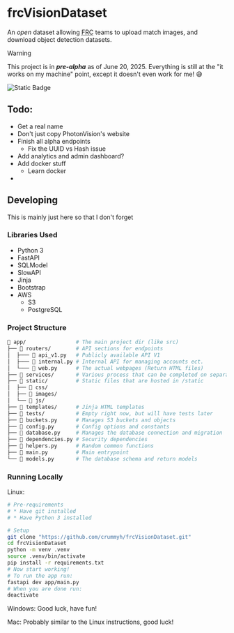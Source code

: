 # frcVisionDataset


An *open* dataset allowing <abbr title="FIRST Robotics Competition">FRC</abbr> teams to upload match images, and download object detection datasets.

> [!WARNING]
> This project is in ***pre-alpha*** as of June 20, 2025. Everything is still at the "it works on my machine" point, except it doesn't even work for me! :sweat_smile:

![Static Badge](https://img.shields.io/badge/Licence-MIT-blue?style=for-the-badge)

## Todo:
* Get a real name
* Don't just copy PhotonVision's website
* Finish all alpha endpoints
  * Fix the UUID vs Hash issue
* Add analytics and admin dashboard?
* Add docker stuff
  * Learn docker
*

## Developing

This is mainly just here so that I don't forget

### Libraries Used

* Python 3
* FastAPI
* SQLModel
* SlowAPI
* Jinja
* Bootstrap
* AWS
  * S3
  * PostgreSQL

### Project Structure

```bash
📁 app/                # The main project dir (like src)
├── 📁 routers/        # API sections for endpoints
│  ├─── 🐍 api_v1.py   # Publicly available API V1
│  ├─── 🐍 internal.py # Internal API for managing accounts ect.
│  └─── 🐍 web.py      # The actual webpages (Return HTML files)
├── 📁 services/       # Various process that can be completed on separate threads
├── 📁 static/         # Static files that are hosted in /static
│  ├── 📁 css/
│  ├── 📁 images/
│  └── 📁 js/
├── 📁 templates/      # Jinja HTML templates
├── 📁 tests/          # Empty right now, but will have tests later
├── 🐍 buckets.py      # Manages S3 buckets and objects
├── 🐍 config.py       # Config options and constants
├── 🐍 database.py     # Manages the database connection and migration
├── 🐍 dependencies.py # Security dependencies
├── 🐍 helpers.py      # Random common functions
├── 🐍 main.py         # Main entrypoint
└── 🐍 models.py       # The database schema and return models
```

### Running Locally
Linux:
```bash
# Pre-requirements
# * Have git installed
# * Have Python 3 installed

# Setup
git clone "https://github.com/crummyh/frcVisionDataset.git"
cd frcVisionDataset
python -m venv .venv
source .venv/bin/activate
pip install -r requirements.txt
# Now start working!
# To run the app run:
fastapi dev app/main.py
# When you are done run:
deactivate
```

Windows:
Good luck, have fun!

Mac:
Probably similar to the Linux instructions, good luck!
